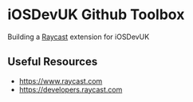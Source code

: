 # iOSDevUK Github Toolbox

Building a [Raycast](https://www.raycast.com) extension for iOSDevUK

## Useful Resources

- https://www.raycast.com
- https://developers.raycast.com
